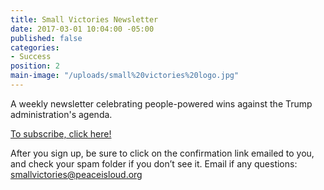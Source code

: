```yaml
---
title: Small Victories Newsletter
date: 2017-03-01 10:04:00 -05:00
published: false
categories:
- Success
position: 2
main-image: "/uploads/small%20victories%20logo.jpg"
---
```


A weekly newsletter celebrating people-powered wins against the Trump administration's agenda.

[To subscribe, click here!](https://www.celebratesmallvictories.com/subscribe/)

After you sign up, be sure to click on the confirmation link emailed to you, and check your spam folder if you don’t see it. Email if any questions: smallvictories@peaceisloud.org